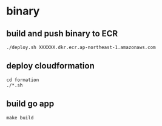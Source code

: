 # binary

## build and push binary to ECR
```
./deploy.sh XXXXXX.dkr.ecr.ap-northeast-1.amazonaws.com
```

## deploy cloudformation
```
cd formation
./*.sh
```

## build go app
```
make build
```
